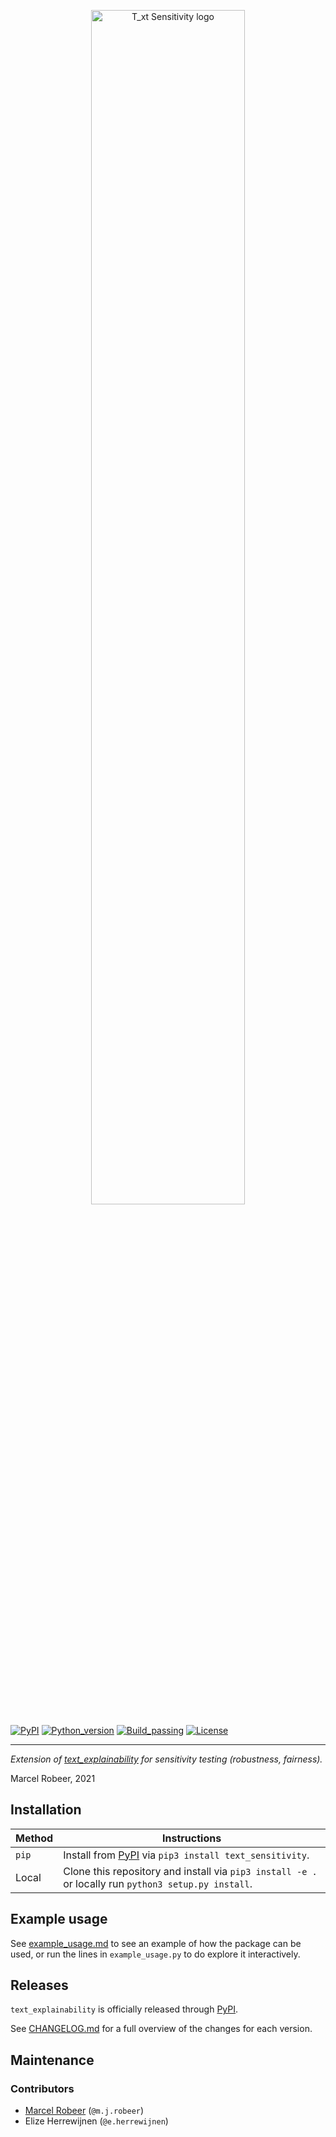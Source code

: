 <p align="center">
  <img src="https://i.ibb.co/2nzcC1P/Text-Logo-Logo-large-sensitivity.png" alt="T_xt Sensitivity logo" width="70%">
</p>

[![PyPI](https://img.shields.io/pypi/v/text_sensitivity)](https://pypi.org/project/text-sensitivity/)
[![Python_version](https://img.shields.io/badge/python-3.8%20%7C%203.9-blue)](https://pypi.org/project/text-sensitivity/)
[![Build_passing](https://img.shields.io/badge/build-passing-brightgreen)](https://git.science.uu.nl/m.j.robeer/text_sensitivity/-/pipelines)
[![License](https://img.shields.io/pypi/l/text_sensitivity)](https://www.gnu.org/licenses/lgpl-3.0.en.html)

---

_Extension of [text_explainability](https://git.science.uu.nl/m.j.robeer/text_explainability) for sensitivity testing (robustness, fairness)._

Marcel Robeer, 2021

## Installation
| Method | Instructions |
|--------|--------------|
| `pip` | Install from [PyPI](https://pypi.org/project/text-sensitivity/) via `pip3 install text_sensitivity`. |
| Local | Clone this repository and install via `pip3 install -e .` or locally run `python3 setup.py install`.

## Example usage
See [example_usage.md](example_usage.md) to see an example of how the package can be used, or run the lines in `example_usage.py` to do explore it interactively.

## Releases
`text_explainability` is officially released through [PyPI](https://pypi.org/project/text-sensitivity/).

See [CHANGELOG.md](CHANGELOG.md) for a full overview of the changes for each version.

## Maintenance
### Contributors
- [Marcel Robeer](https://www.uu.nl/staff/MJRobeer) (`@m.j.robeer`)
- Elize Herrewijnen (`@e.herrewijnen`)
